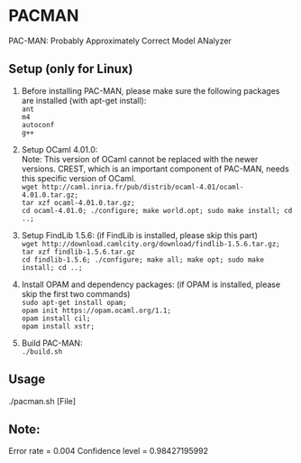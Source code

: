 # PACMAN
PAC-MAN: Probably Approximately Correct Model ANalyzer
## Setup (only for Linux)
1. Before installing PAC-MAN, please make sure the following packages are installed (with apt-get install):    
	`ant`  
	`m4`  
	`autoconf`   
	`g++`  

2. Setup OCaml 4.01.0:  
    Note: This version of OCaml cannot be replaced with the newer versions. CREST, which is an important component of PAC-MAN, needs this specific version of OCaml.  
	`wget http://caml.inria.fr/pub/distrib/ocaml-4.01/ocaml-4.01.0.tar.gz;`  
	`tar xzf ocaml-4.01.0.tar.gz;`  
	`cd ocaml-4.01.0; ./configure; make world.opt; sudo make install; cd ..;`  

3. Setup FindLib 1.5.6: (if FindLib is installed, please skip this part)  
	`wget http://download.camlcity.org/download/findlib-1.5.6.tar.gz;`  
  `tar xzf findlib-1.5.6.tar.gz`  
	`cd findlib-1.5.6; ./configure; make all; make opt; sudo make install; cd ..;`  

4. Install OPAM and dependency packages: (if OPAM is installed, please skip the first two commands)  
	`sudo apt-get install opam;`  
	`opam init https://opam.ocaml.org/1.1;`  
	`opam install cil; `  
	`opam install xstr;`  

5. Build PAC-MAN:  
	`./build.sh`

## Usage 
./pacman.sh [File]

## Note:  
Error rate = 0.004
Confidence level = 0.98427195992
